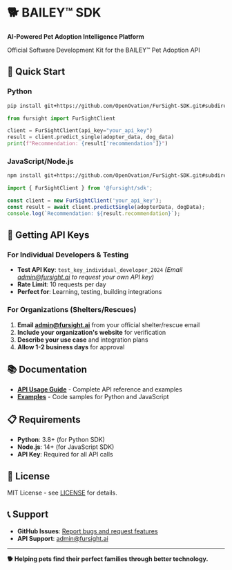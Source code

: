 # 🐕 BAILEY™ SDK

**AI-Powered Pet Adoption Intelligence Platform**

Official Software Development Kit for the BAILEY™ Pet Adoption API

## 🚀 Quick Start

### Python
```bash
pip install git+https://github.com/OpenOvation/FurSight-SDK.git#subdirectory=python
```

```python
from fursight import FurSightClient

client = FurSightClient(api_key="your_api_key")
result = client.predict_single(adopter_data, dog_data)
print(f"Recommendation: {result['recommendation']}")
```

### JavaScript/Node.js
```bash
npm install git+https://github.com/OpenOvation/FurSight-SDK.git#subdirectory=javascript
```

```javascript
import { FurSightClient } from '@fursight/sdk';

const client = new FurSightClient('your_api_key');
const result = await client.predictSingle(adopterData, dogData);
console.log(`Recommendation: ${result.recommendation}`);
```

## 🔑 Getting API Keys

### For Individual Developers & Testing
- **Test API Key**: `test_key_individual_developer_2024` *(Email admin@fursight.ai to request your own API key)*
- **Rate Limit**: 10 requests per day
- **Perfect for**: Learning, testing, building integrations

### For Organizations (Shelters/Rescues)
1. **Email admin@fursight.ai** from your official shelter/rescue email
2. **Include your organization's website** for verification
3. **Describe your use case** and integration plans
4. **Allow 1-2 business days** for approval

## 📚 Documentation

- **[API Usage Guide](./docs/API_USAGE_GUIDE.md)** - Complete API reference and examples
- **[Examples](./examples/)** - Code samples for Python and JavaScript

## 📋 Requirements

- **Python**: 3.8+ (for Python SDK)
- **Node.js**: 14+ (for JavaScript SDK)
- **API Key**: Required for all API calls

## 📄 License

MIT License - see [LICENSE](LICENSE) for details.

## 📞 Support

- **GitHub Issues**: [Report bugs and request features](https://github.com/OpenOvation/FurSight-SDK/issues)
- **API Support**: admin@fursight.ai

---

**🐕 Helping pets find their perfect families through better technology.**
